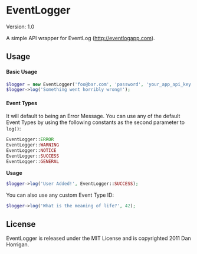# EventLogger

Version: 1.0

A simple API wrapper for EventLog (<http://eventlogapp.com>).

## Usage

#### Basic Usage

```php
$logger = new EventLogger('foo@bar.com', 'password', 'your_app_api_key');
$logger->log('Something went horribly wrong!');
```

#### Event Types

It will default to being an Error Message.  You can use any of the default Event Types by using the following constants as the second parameter to `log()`:

```php
EventLogger::ERROR
EventLogger::WARNING
EventLogger::NOTICE
EventLogger::SUCCESS
EventLogger::GENERAL
```

**Usage**

```php
$logger->log('User Added!', EventLogger::SUCCESS);
```

You can also use any custom Event Type ID:

```php
$logger->log('What is the meaning of life?', 42);
```

## License

EventLogger is released under the MIT License and is copyrighted 2011 Dan Horrigan.